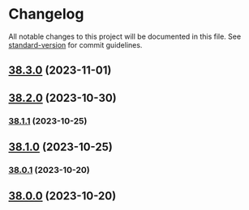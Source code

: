 # Changelog

All notable changes to this project will be documented in this file. See [standard-version](https://github.com/conventional-changelog/standard-version) for commit guidelines.

## [38.3.0](https://github.com/alex-lit/lint-kit/compare/v15.0.0...v38.3.0) (2023-11-01)

## [38.2.0](https://github.com/alex-lit/lint-kit/compare/v14.0.2...v38.2.0) (2023-10-30)

### [38.1.1](https://github.com/alex-lit/lint-kit/compare/v105.1.1...v38.1.1) (2023-10-25)

## [38.1.0](https://github.com/alex-lit/lint-kit/compare/v0.0.2...v38.1.0) (2023-10-25)

### [38.0.1](https://github.com/alex-lit/lint-kit/compare/v5.0.1...v38.0.1) (2023-10-20)

## [38.0.0](https://github.com/alex-lit/lint-kit/compare/v14.0.0...v38.0.0) (2023-10-20)
